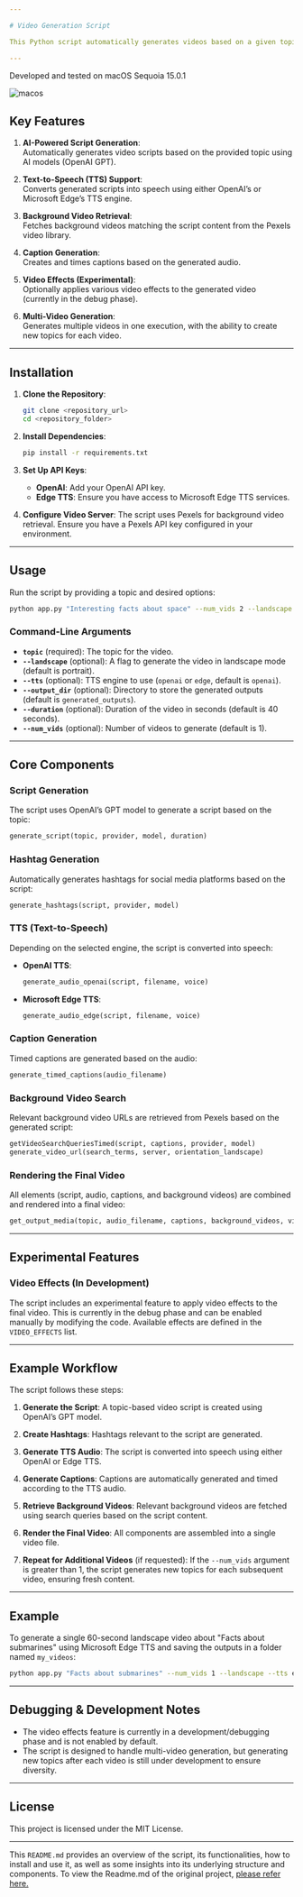 ```yaml
---

# Video Generation Script

This Python script automatically generates videos based on a given topic using various AI-driven components. The script integrates text generation, text-to-speech (TTS), background video selection, caption generation, and video rendering, making it an automated video production tool.

---
```


Developed and tested on macOS Sequoia 15.0.1

![macos](https://img.shields.io/badge/mac%20os-000000?style=for-the-badge&logo=apple&logoColor=white)


## Key Features

1. **AI-Powered Script Generation**:  
   Automatically generates video scripts based on the provided topic using AI models (OpenAI GPT).

2. **Text-to-Speech (TTS) Support**:  
   Converts generated scripts into speech using either OpenAI’s or Microsoft Edge’s TTS engine.

3. **Background Video Retrieval**:  
   Fetches background videos matching the script content from the Pexels video library.

4. **Caption Generation**:  
   Creates and times captions based on the generated audio.

5. **Video Effects (Experimental)**:  
   Optionally applies various video effects to the generated video (currently in the debug phase).

6. **Multi-Video Generation**:  
   Generates multiple videos in one execution, with the ability to create new topics for each video.

---

## Installation

1. **Clone the Repository**:
    ```bash
    git clone <repository_url>
    cd <repository_folder>
    ```

2. **Install Dependencies**:
    ```bash
    pip install -r requirements.txt
    ```

3. **Set Up API Keys**:
   - **OpenAI**: Add your OpenAI API key.
   - **Edge TTS**: Ensure you have access to Microsoft Edge TTS services.

4. **Configure Video Server**:
   The script uses Pexels for background video retrieval. Ensure you have a Pexels API key configured in your environment.

---

## Usage

Run the script by providing a topic and desired options:

```bash
python app.py "Interesting facts about space" --num_vids 2 --landscape --tts openai --output_dir my_videos --duration 60
```

### Command-Line Arguments

- **`topic`** (required): The topic for the video.
- **`--landscape`** (optional): A flag to generate the video in landscape mode (default is portrait).
- **`--tts`** (optional): TTS engine to use (`openai` or `edge`, default is `openai`).
- **`--output_dir`** (optional): Directory to store the generated outputs (default is `generated_outputs`).
- **`--duration`** (optional): Duration of the video in seconds (default is 40 seconds).
- **`--num_vids`** (optional): Number of videos to generate (default is 1).

---

## Core Components

### Script Generation

The script uses OpenAI’s GPT model to generate a script based on the topic:

```python
generate_script(topic, provider, model, duration)
```

### Hashtag Generation

Automatically generates hashtags for social media platforms based on the script:

```python
generate_hashtags(script, provider, model)
```

### TTS (Text-to-Speech)

Depending on the selected engine, the script is converted into speech:

- **OpenAI TTS**:
    ```python
    generate_audio_openai(script, filename, voice)
    ```
- **Microsoft Edge TTS**:
    ```python
    generate_audio_edge(script, filename, voice)
    ```

### Caption Generation

Timed captions are generated based on the audio:

```python
generate_timed_captions(audio_filename)
```

### Background Video Search

Relevant background video URLs are retrieved from Pexels based on the generated script:

```python
getVideoSearchQueriesTimed(script, captions, provider, model)
generate_video_url(search_terms, server, orientation_landscape)
```

### Rendering the Final Video

All elements (script, audio, captions, and background videos) are combined and rendered into a final video:

```python
get_output_media(topic, audio_filename, captions, background_videos, video_server, landscape, music_volume_wav, music_volume_mp3, volume_tts, output_dir)
```

---

## Experimental Features

### Video Effects (In Development)

The script includes an experimental feature to apply video effects to the final video. This is currently in the debug phase and can be enabled manually by modifying the code. Available effects are defined in the `VIDEO_EFFECTS` list.

---

## Example Workflow

The script follows these steps:

1. **Generate the Script**: 
   A topic-based video script is created using OpenAI’s GPT model.
   
2. **Create Hashtags**: 
   Hashtags relevant to the script are generated.

3. **Generate TTS Audio**: 
   The script is converted into speech using either OpenAI or Edge TTS.

4. **Generate Captions**: 
   Captions are automatically generated and timed according to the TTS audio.

5. **Retrieve Background Videos**: 
   Relevant background videos are fetched using search queries based on the script content.

6. **Render the Final Video**: 
   All components are assembled into a single video file.

7. **Repeat for Additional Videos** (if requested): 
   If the `--num_vids` argument is greater than 1, the script generates new topics for each subsequent video, ensuring fresh content.

---

## Example

To generate a single 60-second landscape video about "Facts about submarines" using Microsoft Edge TTS and saving the outputs in a folder named `my_videos`:

```bash
python app.py "Facts about submarines" --num_vids 1 --landscape --tts edge --output_dir my_videos --duration 60
```

---

## Debugging & Development Notes

- The video effects feature is currently in a development/debugging phase and is not enabled by default.
- The script is designed to handle multi-video generation, but generating new topics after each video is still under development to ensure diversity.

---

## License

This project is licensed under the MIT License.

---

This `README.md` provides an overview of the script, its functionalities, how to install and use it, as well as some insights into its underlying structure and components. To view the Readme.md of the original project, [please refer here.](https://github.com/SamurAIGPT/Text-To-Video-AI/blob/main/README.md)
